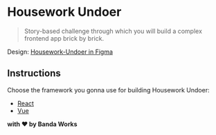 # Housework Undoer

> Story-based challenge through which you will build a complex frontend app brick by brick.

Design: [Housework-Undoer in Figma](https://www.figma.com/file/6pGrJ5d7blM1GZk8BXIEfH/Housework-Undoer)

## Instructions

Choose the framework you gonna use for building Housework Undoer:

- [React](./instructions/react.md)
- [Vue](./instructions/vue.md)



**with :heart: by Banda Works**